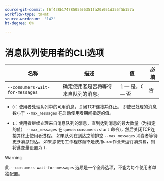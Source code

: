 ```yaml
---
source-git-commit: f6f438b17478505536351fa20a051d355f5b157a
workflow-type: tm+mt
source-wordcount: '142'
ht-degree: 0%

---
```

# 消息队列使用者的CLI选项

| 名称 | 描述 | 值 | 必填 |
|------|-------------|-------|----------|
| `--consumers-wait-for-messages` | 确定使用者是否将等待来自队列的消息。 | 1 — 是，0 — 否 | 否 |

* `0`：使用者处理队列中的可用消息，关闭TCP连接并终止。 即使已处理的消息数小于 `--max_messages` 在启动使用者期间指定的值。

* `1`：使用者继续处理来自消息队列的消息，直到达到消息的最大数量（为指定的值） `--max_messages` 在 `queue:consumers:start` 命令)，然后关闭TCP连接并终止使用者进程。 如果队列在到达之前排空 `--max_messages` 消费者等待更多消息到达。 如果您使用工作程序而不是使用cron作业来运行消费者，则将此变量设置为 `1`.

>[!WARNING]
>
>此 `--consumers-wait-for-messages` 选项是一个全局选项，不能为每个使用者单独配置。
